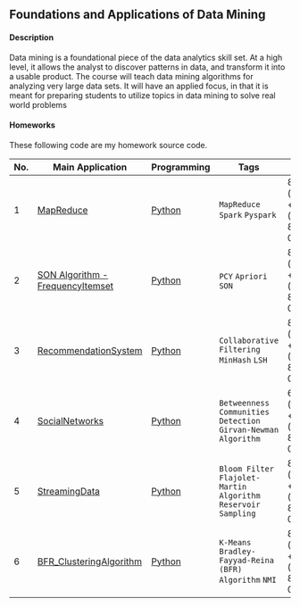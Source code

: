 ## Foundations and Applications of Data Mining

#### Description
Data mining is a foundational piece of the data analytics skill set. At a high level, it allows the
analyst to discover patterns in data, and transform it into a usable product. The course will
teach data mining algorithms for analyzing very large data sets. It will have an applied focus, in
that it is meant for preparing students to utilize topics in data mining to solve real world
problems

#### Homeworks
These following code are my homework source code.

|No.|    Main Application    |Programming|Tags|Score|
|---|------------------------|-----------|----|-----|
|1|[MapReduce](https://github.com/YANG007SUN/Data_Mining_with_Spark/tree/main/MapReduce)|[Python](https://github.com/YANG007SUN/Data_Mining_with_Spark/tree/main/MapReduce/src) |`MapReduce` `Spark` `Pyspark`|8.0 (python) + 0.0 (scala) / 8.0 + 0.8|
|2|[SON Algorithm - FrequencyItemset](https://github.com/YANG007SUN/Data_Mining_with_Spark/tree/main/SON%20Algorithm%20-%20FrequencyItemset)|[Python](https://github.com/YANG007SUN/Data_Mining_with_Spark/tree/main/MapReduce/src)| `PCY` `Apriori` `SON`|8.0 (python) + 0.0 (scala) / 8.0 + 0.8|
|3|[RecommendationSystem](https://github.com/YANG007SUN/Data_Mining_with_Spark/tree/main/RecommendationSystem)|[Python](https://github.com/YANG007SUN/Data_Mining_with_Spark/tree/main/RecommendationSystem/src)|`Collaborative Filtering` `MinHash` `LSH`|8.0 (python) + 0.0 (scala) / 8.0 + 0.8|
|4|[SocialNetworks](https://github.com/YANG007SUN/Data_Mining_with_Spark/tree/main/SocialNetworks)|[Python](https://github.com/YANG007SUN/Data_Mining_with_Spark/tree/main/SocialNetworks/src)|`Betweenness` `Communities Detection` `Girvan-Newman Algorithm`|6.5 (python) + 0.0 (scala) / 8.0 + 0.8|
|5|[StreamingData](https://github.com/YANG007SUN/Data_Mining_with_Spark/tree/main/StreamingData)|[Python](https://github.com/YANG007SUN/Data_Mining_with_Spark/tree/main/StreamingData/src)|`Bloom Filter` `Flajolet-Martin Algorithm` `Reservoir Sampling`|8.0 (python) + 0.0 (scala) / 8.0 + 0.8|
|6|[BFR_ClusteringAlgorithm](https://github.com/YANG007SUN/Data_Mining_with_Spark/tree/main/BFR_ClusteringAlgorithm)|[Python](https://github.com/YANG007SUN/Data_Mining_with_Spark/tree/main/BFR_ClusteringAlgorithm/src)|`K-Means` `Bradley-Fayyad-Reina (BFR) Algorithm` `NMI`|8.0 (python) + 0.0 (scala) / 8.0 + 0.8|
